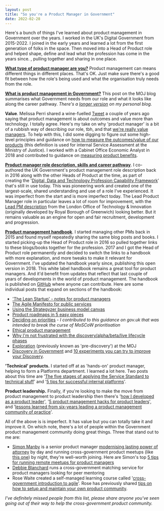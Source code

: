 ```yaml
---
layout: post
title: "So you're a Product Manager in Government"
date: 2022-02-28
---
```


Here's a bunch of things I've learned about product management in Government over the years. I worked in the UK's Digital Government from 2015-2022. I joined in the early years and learned a lot from the first generation of folks in the space. Then moved into a Head of Product role and helped shape, define and lead what the profession has come in the years since. , pulling together and sharing in one place. 

**[What type of product manager are you?](https://scottcolfer.com/2021/08/16/types-of-product-manager.html)** Product management can means different things in different places. That's OK. Just make sure there's a good fit between how the role's being used and what the organisation truly needs from the role.

**[What is product management in Government?](https://mojdigital.blog.gov.uk/2019/10/03/what-is-product-management-at-the-moj/)** This post on the MOJ blog summarises what Government needs from our role and what it looks like along the career pathway. _There's a [longer version](https://scottcolfer.com/2019/01/02/what-is-product-management.html) on my personal blog._

**Value**. Melissa Perri shared a wine-fuelled [Tweet](https://twitter.com/lissijean/status/1129537047105032194) a couple of years ago saying that product management is about outcomes and value more than technology. I totally agree. Here's my take on why 'product manager' is a bit of a rubbish way of describing our role, tbh, and that [we're really value managers](https://scottcolfer.com/2017/09/17/value-manager.html). To help with this, I did some digging to figure out some high-level principles and guidance on [how to measure the outcomes/value of our products](https://scottcolfer.com/2019/03/20/measuring-value-software.html) (this definition is used for internal Service Assessment at the Ministry of Justice). I worked with a Cabinet Office Economic Analyst in 2018 and contributed to guidance on [measuring product benefits](https://www.gov.uk/service-manual/measuring-success/measuring-service-benefits).

**[Product manager role description, skills and career pathway](https://www.gov.uk/guidance/product-manager)**. I co-authored the UK Government's product management role description back in 2016 along with the other Heads of Product at the time, as part of creating the '[Digital, Data and Technology Profession Capability Framework](https://www.gov.uk/government/collections/digital-data-and-technology-profession-capability-framework)' that's still in use today. This was pioneering work and created one of the largest-scale, shared understanding and use of a role I've experienced. It was imperfect from the start and is more imperfect today. The Lead Product Manager role in particular leaves a lot of room for improvement, with the [Lead PM description](
https://docs.google.com/document/d/16Td_9u3VbbO_p-JEBOW0Z0VwSMokiro040ZgqUV2zFI/edit?usp=sharing) from the London Office of Technology & Innovation (originally developed by Royal Borough of Greenwich) looking better. But it remains valuable as an engine for open and fair recruitment, development and progression.

**[Product management handbook](https://scottcolfer.com/product-management-handbook/)**. I started managing other PMs back in 2015 and found myself repeatedly sharing the same blog posts and books. I started picking-up the Head of Product role in 2016 so pulled together links to these blogs/books together for the profession. 2017 and I got the Head of Product role permanently and decided to switch the links to a handbook with more explanation, and more tweaks to make it relevant for Government. I've updated the handbook yearly since, publishing this open version in 2018. This white label handbook remains a great tool for product managers. And it'd benefit from updates that reflect that last couple of years of developments in the world of product management. The handbook is published on [GitHub](https://github.com/scottcolfer/product-management-handbook) where anyone can contribute.
Here are some individual posts that expand on sections of the handbook:

- ['The Lean Startup' - notes for product managers](https://scottcolfer.com/2012/06/05/lean-startup-for-product-managers.html)
- [The Agile Manifesto for public services](https://scottcolfer.com/2017/06/03/agile-manifesto-public-services.html)
- [Using the Strategyzer business model canvas](https://scottcolfer.com/2013/09/20/business-model-canvas.html)
- [Product roadmaps in 5 easy pieces](https://www.mindtheproduct.com/product-roadmaps-in-five-easy-pieces/)
- [Deciding on priorities](https://www.gov.uk/service-manual/agile-delivery/deciding-on-priorities) - _I contributed to this guidance on gov.uk that was intended to break the curse of MoSCoW prioritisation_
- [Ethical product management](https://www.mindtheproduct.com/lets-resolve-to-create-humane-products-in-2019/)
- [Why I'm not frustrated with the discovery/alpha/beta/live lifecycle phases](https://scottcolfer.com/2021/08/09/gds-phases-product-lifecycle.html)
- [Exploration](https://mojdigital.blog.gov.uk/2020/06/11/exploration-over-pre-discovery/) (previously known as 'pre-discovery') at the MOJ
- [Discovery in Government](https://mojdigital.blog.gov.uk/2020/01/23/discovery-at-the-ministry-of-justice/) and [10 experiments you can try to improve your Discovery](https://scottcolfer.com/2017/08/19/improve-discovery.html).

**'Technical' products.** I started off at as 'hands-on' product manager, helping to form a Platforms department. I learned a lot here. Two posts about this time are '[The five stages of applying the Service Standard to technical stuff](https://scottcolfer.com/2017/04/26/user-centred-technical-products.html)' and '[5 tips for successful internal platforms](https://scottcolfer.com/2021/09/20/tips-for-internal-platforms.html)'.

**Product leadership.** Finally, if you're looking to make the move from product management to product leadership then there's '[how I developed as a product leader](https://scottcolfer.com/2019/09/01/product-leadership.html)', '[5 product management hacks for product leaders](https://www.mindtheproduct.com/5-product-management-hacks-for-product-leaders/)', and '[lessons learned from six-years leading a product management community of practice](https://scottcolfer.com/2022/02/06/six-years-community-practice.html)'. 

All of the above is is imperfect. It has value but you can totally take it and improve it. On which note, there's a lot of people within the Government product management community doing great things. Three that stand out to me are:

- [Simon Manby](https://twitter.com/ManbySi) is a senior product manager [modernising lasting power of attorney](https://sites.google.com/digital.justice.gov.uk/opgmlpa) by day and running cross-government product meetups (like [this one](https://www.eventbrite.co.uk/e/product-people-in-the-ether-17-registration-266976212037)) by night, they're well-worth joining. Here are Simon's top [5 tips for running remote meetups for product managers](https://buttondown.email/goodproductmanagement/archive/5-tips-for-product-manager-meetups-from-simon/)
- [Debbie Blanchard](https://twitter.com/DebBlanch44) runs a cross-government matching service for product managers looking for peer mentoring
- Rose Waite created a self-managed learning course called '[cross-government introduction to agile](https://digitalpeople.blog.gov.uk/2020/12/10/habit-breaking-and-reforming/)'. Rose has previously shared [tips on how to setup and maintain your own product community](https://gds.blog.gov.uk/2018/08/29/tips-on-how-to-set-up-and-maintain-your-own-community/).

_I've definitely missed people from this list, please share anyone you've seen going out of their way to help the cross-government product community._

